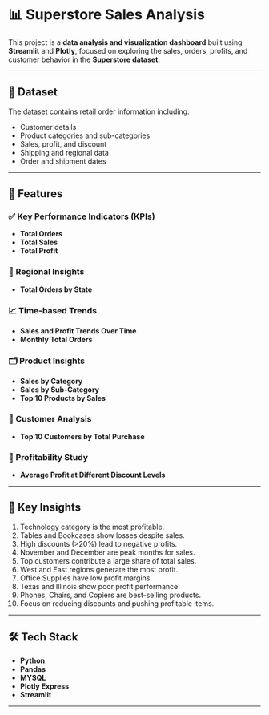 # 📊 Superstore Sales Analysis

This project is a **data analysis and visualization dashboard** built using **Streamlit** and **Plotly**, focused on exploring the sales, orders, profits, and customer behavior in the **Superstore dataset**.

---

## 📁 Dataset

The dataset contains retail order information including:

- Customer details
- Product categories and sub-categories
- Sales, profit, and discount
- Shipping and regional data
- Order and shipment dates

---

## 🚀 Features

### ✅ Key Performance Indicators (KPIs)
- **Total Orders**
- **Total Sales**
- **Total Profit**

### 📍 Regional Insights
- **Total Orders by State**

### 📈 Time-based Trends
- **Sales and Profit Trends Over Time**
- **Monthly Total Orders**

### 🗂️ Product Insights
- **Sales by Category**
- **Sales by Sub-Category**
- **Top 10 Products by Sales**

### 👥 Customer Analysis
- **Top 10 Customers by Total Purchase**

### 🔻 Profitability Study
- **Average Profit at Different Discount Levels**

---

## 🧠 Key Insights

1. Technology category is the most profitable.
2. Tables and Bookcases show losses despite sales.
3. High discounts (>20%) lead to negative profits.
4. November and December are peak months for sales.
5. Top customers contribute a large share of total sales.
6. West and East regions generate the most profit.
7. Office Supplies have low profit margins.
8. Texas and Illinois show poor profit performance.
9. Phones, Chairs, and Copiers are best-selling products.
10. Focus on reducing discounts and pushing profitable items.

---

## 🛠️ Tech Stack

- **Python**
- **Pandas**
- **MYSQL**
- **Plotly Express**
- **Streamlit**
---


